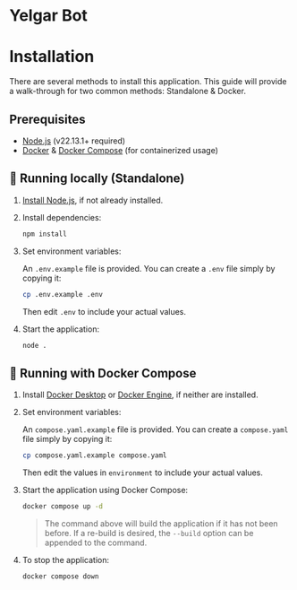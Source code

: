 # Yelgar Bot


# Installation
There are several methods to install this application. This guide will provide a walk-through for two common methods: Standalone & Docker.

## Prerequisites

- [Node.js](https://nodejs.org/) (v22.13.1+ required)
- [Docker](https://www.docker.com/) & [Docker Compose](https://docs.docker.com/compose/) (for containerized usage)

## 🚀 Running locally (Standalone)

1. [Install Node.js](https://nodejs.org/en/download), if not already installed.

2. Install dependencies:

   ```bash
   npm install
   ```

3. Set environment variables:

   An `.env.example` file is provided. You can create a `.env` file simply by copying it:

    ```bash
    cp .env.example .env
    ```

    Then edit `.env` to include your actual values.

4. Start the application:

   ```bash
   node .
   ```

## 🐳 Running with Docker Compose

1. Install [Docker Desktop](https://docs.docker.com/desktop/) or [Docker Engine](https://docs.docker.com/engine/), if neither are installed.

2. Set environment variables:
    
    An `compose.yaml.example` file is provided. You can create a `compose.yaml` file simply by copying it:

    ```bash
    cp compose.yaml.example compose.yaml
    ```

    Then edit the values in `environment` to include your actual values.

3. Start the application using Docker Compose:
   
   ```bash
   docker compose up -d
   ```

   > The command above will build the application if it has not been before. If a re-build is desired, the `--build` option can be appended to the command.

4. To stop the application:

   ```bash
   docker compose down
   ```
